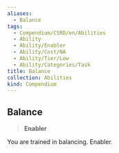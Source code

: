 ```yaml
---
aliases:
  - Balance
tags:
  - Compendium/CSRD/en/Abilities
  - Ability
  - Ability/Enabler
  - Ability/Cost/NA
  - Ability/Tier/Low
  - Ability/Categories/Task
title: Balance
collection: Abilities
kind: Compendium
---
```

## Balance  
>**Enabler**
  
You are trained in balancing. Enabler.